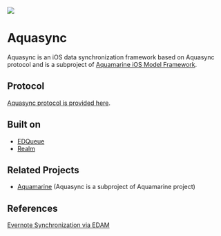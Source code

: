 ![](https://dl.dropboxusercontent.com/u/7817937/_github/aquamarine/aquasync_logo.png)

Aquasync
===

Aquasync is an iOS data synchronization framework based on Aquasync protocol and is a subproject of [Aquamarine iOS Model Framework](https://github.com/kaiinui/Aquamarine).

Protocol
---

[Aquasync protocol is provided here](https://github.com/AQAquamarine/aquasync-protocol).

Built on
--

- [EDQueue](https://github.com/thisandagain/queue)
- [Realm](https://github.com/realm/realm-cocoa)

Related Projects
---

- [Aquamarine](https://github.com/kaiinui/Aquamarine) (Aquasync is a subproject of Aquamarine project)

References
---

[Evernote Synchronization via EDAM](https://dev.evernote.com/media/pdf/edam-sync.pdf)
